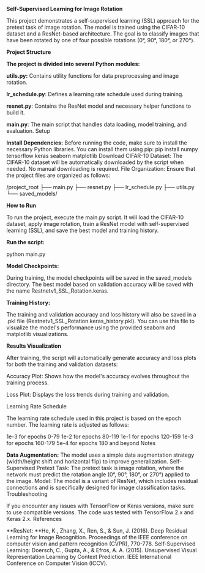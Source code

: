 **Self-Supervised Learning for Image Rotation**

This project demonstrates a self-supervised learning (SSL) approach for the pretext task of image rotation. The model is trained using the CIFAR-10 dataset and a ResNet-based architecture. The goal is to classify images that have been rotated by one of four possible rotations (0°, 90°, 180°, or 270°).

**Project Structure**

**The project is divided into several Python modules:**

**utils.py:** Contains utility functions for data preprocessing and image rotation.

**lr_schedule.py**: Defines a learning rate schedule used during training.

**resnet.py**: Contains the ResNet model and necessary helper functions to build it.

**main.py**: The main script that handles data loading, model training, and evaluation.
Setup

**Install Dependencies:** Before running the code, make sure to install the necessary Python libraries. You can install them using pip:
pip install numpy tensorflow keras seaborn matplotlib
Download CIFAR-10 Dataset: The CIFAR-10 dataset will be automatically downloaded by the script when needed. No manual downloading is required.
File Organization: Ensure that the project files are organized as follows:

/project_root
├── main.py
├── resnet.py
├── lr_schedule.py
├── utils.py
└── saved_models/

**How to Run**

To run the project, execute the main.py script. It will load the CIFAR-10 dataset, apply image rotation, train a ResNet model with self-supervised learning (SSL), and save the best model and training history.

**Run the script:**

python main.py

**Model Checkpoints:**

During training, the model checkpoints will be saved in the saved_models directory. The best model based on validation accuracy will be saved with the name Restnetv1_SSL_Rotation.keras.

**Training History:**

The training and validation accuracy and loss history will also be saved in a .pkl file (Restnetv1_SSL_Rotation.keras_history.pkl). You can use this file to visualize the model's performance using the provided seaborn and matplotlib visualizations.

**Results Visualization**

After training, the script will automatically generate accuracy and loss plots for both the training and validation datasets:

Accuracy Plot: Shows how the model's accuracy evolves throughout the training process.

Loss Plot: Displays the loss trends during training and validation.

Learning Rate Schedule

The learning rate schedule used in this project is based on the epoch number. The learning rate is adjusted as follows:

1e-3 for epochs 0-79
1e-2 for epochs 80-119
1e-1 for epochs 120-159
1e-3 for epochs 160-179
5e-4 for epochs 180 and beyond
Notes

**Data Augmentation:** The model uses a simple data augmentation strategy (width/height shift and horizontal flip) to improve generalization.
Self-Supervised Pretext Task: The pretext task is image rotation, where the network must predict the rotation angle (0°, 90°, 180°, or 270°) applied to the image.
Model: The model is a variant of ResNet, which includes residual connections and is specifically designed for image classification tasks.
Troubleshooting

If you encounter any issues with TensorFlow or Keras versions, make sure to use compatible versions. The code was tested with TensorFlow 2.x and Keras 2.x.
References

**ResNet: **He, K., Zhang, X., Ren, S., & Sun, J. (2016). Deep Residual Learning for Image Recognition. Proceedings of the IEEE conference on computer vision and pattern recognition (CVPR), 770-778.
Self-Supervised Learning: Doersch, C., Gupta, A., & Efros, A. A. (2015). Unsupervised Visual Representation Learning by Context Prediction. IEEE International Conference on Computer Vision (ICCV).
